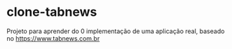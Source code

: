 # clone-tabnews

Projeto para aprender do 0 implementação de uma aplicação real, baseado no https://www.tabnews.com.br
